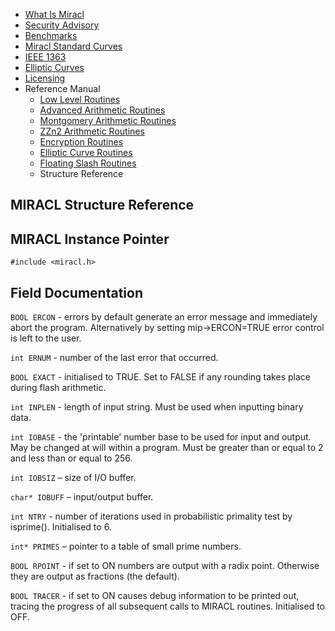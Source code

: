 * [What Is Miracl](../README.md)
* [Security Advisory](../security-advisory.md)
* [Benchmarks](../benchmarks.md)
* [Miracl Standard Curves](../miracl-standard-curves.md)
* [IEEE 1363](../ieee-1363.md)
* [Elliptic Curves](../elliptic-curves.md)
* [Licensing](../licensing.md)
* Reference Manual
	* [Low Level Routines](low-level-routines.md)
	* [Advanced Arithmetic Routines](advanced-arithmetic-routines.md)
	* [Montgomery Arithmetic Routines](montgomery-arithmetic-routines.md)
	* [ZZn2 Arithmetic Routines](zzn2-arithmetic-routines.md)
	* [Encryption Routines](encryption-routines.md)
	* [Elliptic Curve Routines](elliptic-curve-routines.md)
	* [Floating Slash Routines](floating-slash-routines.md)
	* Structure Reference


MIRACL Structure Reference
---

## MIRACL Instance Pointer

`#include <miracl.h>`

## Field Documentation

`BOOL ERCON` - errors by default generate an error message and immediately abort the program. Alternatively by setting mip->ERCON=TRUE error control is left to the user.

`int ERNUM` - number of the last error that occurred.

`BOOL EXACT` - initialised to TRUE. Set to FALSE if any rounding takes place during flash arithmetic.

`int INPLEN` - length of input string. Must be used when inputting binary data.

`int IOBASE` - the 'printable' number base to be used for input and output. May be changed at will within a program. Must be greater than or equal to 2 and less than or equal to 256.

`int IOBSIZ` – size of I/O buffer.

`char* IOBUFF` – input/output buffer.

`int NTRY` - number of iterations used in probabilistic primality test by isprime(). Initialised to 6.

`int* PRIMES` – pointer to a table of small prime numbers.

`BOOL RPOINT` - if set to ON numbers are output with a radix point. Otherwise they are output as fractions (the default).

`BOOL TRACER` - if set to ON causes debug information to be printed out, tracing the progress of all subsequent calls to MIRACL routines. Initialised to OFF.
